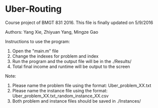 # Uber-Routing
Course project of BMGT 831 2016. This file is finally updated on 5/9/2016

Authors: Yang Xie, Zhiyuan Yang, Mingze Gao
	
Instructions to use the program: 

1. Open the "main.m" file 
2. Change the indexes for problem and index 
3. Run the program and the output file will be in the ./Results/ 
4. Total final income and runtime will be output to the screen 
	
Note: 

1. Please name the problem file using the format: Uber_problem_XX.txt 
2. Please name the instance file using the format: Uber_problem_XX.txt_random_instance_XX.csv
3. Both problem and instance files should be saved in ./Instances/
	

